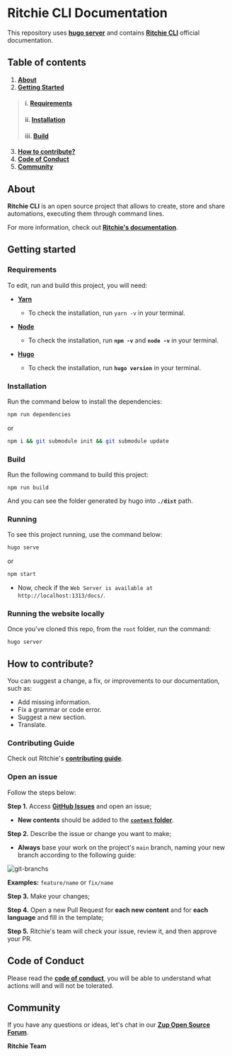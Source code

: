 # **Ritchie CLI Documentation**
This repository uses [**hugo server**](https://gohugo.io/commands/hugo_server/) and contains [**Ritchie CLI**](https://ritchiecli.io/) official documentation. 

## **Table of contents**
1. [**About**](#About)
2. [**Getting Started**](#getting-started)
> #### i. [**Requirements**](#requirements)
> #### ii. [**Installation**](#installation)
> #### iii. [**Build**](#build)
3. [**How to contribute?**](#how-to-contribute)
4. [**Code of Conduct**](#code-of-conduct)
5. [**Community**](#community)

## **About** 

**Ritchie CLI** is an open source project that allows to create, store and share automations, executing them through command lines.

For more information, check out [**Ritchie's documentation**](https://docs.ritchiecli.io).

## **Getting started**

### **Requirements**
To edit, run and build this project, you will need:
* [**Yarn**](https://yarnpkg.com/)
   - To check the installation, run `yarn -v` in your terminal.

* [**Node**](https://nodejs.org/en/)
  - To check the installation, run **`npm -v`** and **`node -v`** in your terminal.

* [**Hugo**](https://gohugo.io/getting-started/installing/)
  - To check the installation, run **`hugo version`** in your terminal.

### **Installation**
Run the command below to install the dependencies: 
```bash
npm run dependencies
```

or

```bash
npm i && git submodule init && git submodule update
```

### **Build**
Run the following command to build this project: 

```
npm run build
```

And you can see the folder generated by hugo into **`./dist`** path.

### **Running**

To see this project running, use the command below: 
```bash
hugo serve
```

or

```bash
npm start
```

- Now, check if the `Web Server is available at http://localhost:1313/docs/`.

### **Running the website locally**

Once you've cloned this repo, from the `root` folder, run the command:

```
hugo server
```

## **How to contribute?**

You can suggest a change, a fix, or improvements to our documentation, such as: 
- Add missing information.
- Fix a grammar or code error.
- Suggest a new section.
- Translate. 

###  **Contributing Guide**
Check out Ritchie's [**contributing guide**](https://github.com/ZupIT/ritchie-cli/blob/main/CONTRIBUTING.md). 

### **Open an issue**
Follow the steps below: 

**Step 1.** Access [**GitHub Issues**](https://github.com/ZupIT/docs-horusec/issues) and open an issue;
- **New contents** should be added to the [**`content` folder**](https://github.com/ZupIT/docs-ritchie/tree/main/content).

**Step 2.** Describe the issue or change you want to make; 
- **Always** base your work on the project's `main` branch, naming your new branch according to the following guide:


![git-branchs](https://user-images.githubusercontent.com/22433243/117700179-0f060780-b19c-11eb-8d03-42cfbd2de798.png)

**Examples:** `feature/name` or `fix/name`

**Step 3.** Make your changes;

**Step 4.** Open a new Pull Request for **each new content** and for **each language** and fill in the template; 

**Step 5.** Ritchie's team will check your issue, review it, and then approve your PR. 

## **Code of Conduct**
Please read the [**code of conduct**](https://github.com/ZupIT/ritchie-cli/blob/main/CODE_OF_CONDUCT.md), you will be able to understand what actions will and will not be tolerated.

## **Community**

If you have any questions or ideas, let's chat in our [**Zup Open Source Forum**](https://forum.zup.com.br).

**Ritchie Team**